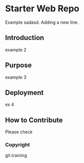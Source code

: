 # Starter Web Repo

Example sadasd. Adding a new line.

## Introduction

example 2

## Purpose

example 3
## Deployment

ex 4

## How to Contribute

Please check
### Copyright

git.training